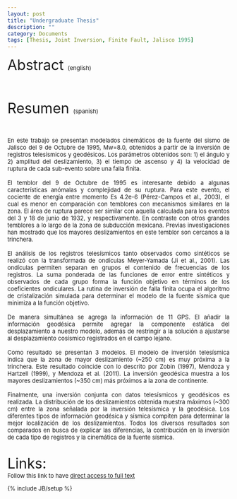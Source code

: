```yaml
---
layout: post
title: "Undergraduate Thesis"
description: ""
category: Documents
tags: [Thesis, Joint Inversion, Finite Fault, Jalisco 1995]
---
```


<font size="6">Abstract <font size="2">(english)

<br>
<br>

<font size="6">Resumen <font size="2">(spanish)
<p align="justify">
<br>
<br>
<font size="2">En este trabajo se presentan modelados cinemáticos de la fuente del sismo de Jalisco del 9 de Octubre de 1995, Mw=8.0, obtenidos a partir de la inversión de registros telesísmicos y geodésicos. Los parámetros obtenidos son: 1) el ángulo y 2) amplitud del deslizamiento, 3) el tiempo de ascenso y 4) la velocidad de ruptura de cada sub-evento sobre una falla finita.

<br>
<br>
El temblor del 9 de Octubre de 1995 es interesante debido a algunas características anómalas y complejidad de su ruptura. Para este evento, el cociente de energía entre momento Es 4.2e-6 (Pérez-Campos et al., 2003), el cual es menor en comparación con temblores con mecanismos similares en la zona. El área de ruptura parece ser similar con aquella calculada para los eventos del 3 y 18 de junio de 1932, y respectivamente. En contraste con otros grandes temblores a lo largo de la zona de subducción mexicana. Previas investigaciones han mostrado que los mayores deslizamientos en este temblor son cercanos a la trinchera.

<br>
<br>
El análisis de los registros telesísmicos tanto observados como sintéticos se realizó con la transformada de ondículas Meyer-Yamada (Ji et al., 2001). Las ondículas permiten separan en grupos el contenido de frecuencias de los registros. La suma ponderada de las funciones de error entre sintéticos y observados de cada grupo forma la función objetivo en términos de los coeficientes ondiculares. La rutina de inversión de falla finita ocupa el algoritmo de cristalización simulada para determinar el modelo de la fuente sísmica que minimiza a la función objetivo. 

<br>
<br>
De manera simultánea se agrega la información de 11 GPS. El añadir la información geodésica permite agregar la componente estática del desplazamiento a nuestro modelo, además de restringir a la solución a ajustarse al desplazamiento
cosísmico registrados en el campo lejano.

<br>
<br>
Como resultado se presentan 3 modelos. El modelo de inversión telesísmica indica que la zona de mayor deslizamiento (~250 cm) es muy próxima a la trinchera. Este resultado coincide con lo descrito por Zobin (1997), Mendoza y Hartzell (1999), y Mendoza et al. (2011).
La inversión geodésica muestra a los mayores deslizamientos (~350 cm) más próximos a la zona de continente.

<br>
<br>
Finalmente, una inversión conjunta con datos telesísmicos y geodésicos es realizada. La distribución de los deslizamientos obtenida muestra máximos (~300 cm) entre la zona señalada por la inversión telesísmica y la geodésica. Los diferentes tipos de información geodésica y sísmica compiten para determinar la mejor localización de los deslizamientos. Todos los diversos resultados son comparados en busca de explicar las diferencias, la contribución en la inversión de cada tipo de registros y la cinemática de la fuente sísmica.

<br>
<br>
<br>
<font size="6"> Links:
<br>
<font size="2">Follow this link to have <a href="http://132.248.9.195/ptd2013/abril/305148315/Index.html">direct access to full text</a>

{% include JB/setup %}

